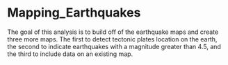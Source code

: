 # Mapping_Earthquakes
The goal of this analysis is to build off of the earthquake maps and create three more maps. The first to detect tectonic plates location on the earth, the second to indicate earthquakes with a magnitude greater than 4.5, and the third to include data on an existing map.
